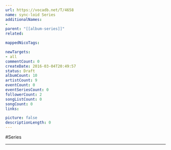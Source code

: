 ```yaml
---
url: https://vocadb.net/T/4658
name: sync-loid Series
additionalNames: 
- 
parent: "[[album-series]]"
related:

mappedNicoTags:

newTargets:
- all
commentCount: 0
createDate: 2016-03-04T20:49:57
status: Draft
albumCount: 10
artistCount: 9
eventCount: 0
eventSeriesCount: 0
followerCount: 2
songListCount: 0
songCount: 0
links: 

picture: false
descriptionLength: 0
---
```


#Series



---

